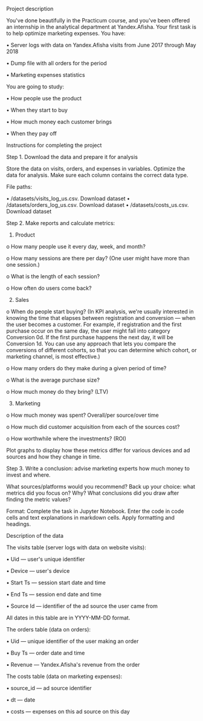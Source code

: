 Project description

You've done beautifully in the Practicum course, and you've been offered an internship in the analytical department at Yandex.Afisha. Your first task is to help optimize marketing expenses.
You have:

•	Server logs with data on Yandex.Afisha visits from June 2017 through May 2018

•	Dump file with all orders for the period

•	Marketing expenses statistics

You are going to study:

•	How people use the product

•	When they start to buy

•	How much money each customer brings

•	When they pay off

Instructions for completing the project

Step 1. Download the data and prepare it for analysis

Store the data on visits, orders, and expenses in variables. Optimize the data for analysis. Make sure each column contains the correct data type.

File paths:

•	/datasets/visits_log_us.csv. Download dataset
•	/datasets/orders_log_us.csv. Download dataset
•	/datasets/costs_us.csv. Download dataset

Step 2. Make reports and calculate metrics:

1.	Product

o	How many people use it every day, week, and month?

o	How many sessions are there per day? (One user might have more than one session.)

o	What is the length of each session?

o	How often do users come back?

2.	Sales

o	When do people start buying?
 (In KPI analysis, we're usually interested in knowing the time that elapses between registration and conversion — when the user becomes a customer. For example, if registration and the first purchase occur on the same day, the user might fall into category Conversion 0d. If the first purchase happens the next day, it will be Conversion 1d. 
You can use any approach that lets you compare the conversions of different cohorts, so that you can determine which cohort, or marketing channel, is most effective.)

o	How many orders do they make during a given period of time?

o	What is the average purchase size?

o	How much money do they bring? (LTV)

3.	Marketing

o	How much money was spent? Overall/per source/over time

o	How much did customer acquisition from each of the sources cost?

o	How worthwhile where the investments? (ROI)

Plot graphs to display how these metrics differ for various devices and ad sources and how they change in time.

Step 3. Write a conclusion: advise marketing experts how much money to invest and where.

What sources/platforms would you recommend? Back up your choice: what metrics did you focus on? Why? What conclusions did you draw after finding the metric values?

Format: Complete the task in Jupyter Notebook. Enter the code in code cells and text explanations in markdown cells. Apply formatting and headings.

Description of the data

The visits table (server logs with data on website visits):

•	Uid — user's unique identifier

•	Device — user's device

•	Start Ts — session start date and time

•	End Ts — session end date and time

•	Source Id — identifier of the ad source the user came from

All dates in this table are in YYYY-MM-DD format.

The orders table (data on orders):

•	Uid — unique identifier of the user making an order

•	Buy Ts — order date and time

•	Revenue — Yandex.Afisha's revenue from the order

The costs table (data on marketing expenses):

•	source_id — ad source identifier

•	dt — date

•	costs — expenses on this ad source on this day

